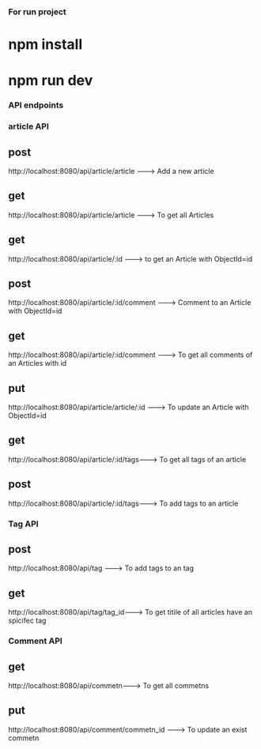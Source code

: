 ### For run project
# npm install 
# npm run dev




### API endpoints

### article API

## post
http://localhost:8080/api/article/article --->  Add a new article 

## get
http://localhost:8080/api/article/article ---> To get all Articles

## get
http://localhost:8080/api/article/:id ---> to get  an Article with ObjectId=id


## post
http://localhost:8080/api/article/:id/comment ---> Comment to an Article with ObjectId=id

## get
http://localhost:8080/api/article/:id/comment ---> To get all comments of an Articles with id

## put
http://localhost:8080/api/article/article/:id ---> To update an Article with ObjectId=id

## get

http://localhost:8080/api/article/:id/tags---> To get all tags of an article

## post
http://localhost:8080/api/article/:id/tags---> To add tags to an article

### Tag API
 
## post
http://localhost:8080/api/tag ---> To add tags to an tag

## get
http://localhost:8080/api/tag/tag_id---> To get titile of all articles have an spicifec tag

### Comment API
## get
http://localhost:8080/api/commetn---> To get all commetns

## put
http://localhost:8080/api/comment/commetn_id ---> To update an exist commetn








